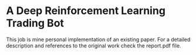 # A Deep Reinforcement Learning Trading Bot

This job is mine personal implementation of an existing paper.
For a detailed description and references to the original work check the report.pdf file.
